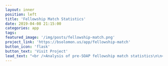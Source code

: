 ```yaml
---
layout: inner
position: left
title: 'Fellowship Match Statistics'
date: 2019-04-08 21:15:00
categories: app
tags:
featured_image: '/img/posts/fellowship-match.png'
project_link: 'https://bsolomon.us/app/fellowship-match'
button_icon: 'flask'
button_text: 'Visit Project'
lead_text: "<br />Analysis of pre-SOAP fellowship match statistics\n\n<br /><br />"
---
```

